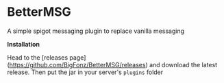 # BetterMSG
A simple spigot messaging plugin to replace vanilla messaging

**Installation**

Head to the [releases page] (https://github.com/BigFonz/BetterMSG/releases) and download the latest release. Then put the jar in your server's ```plugins``` folder
